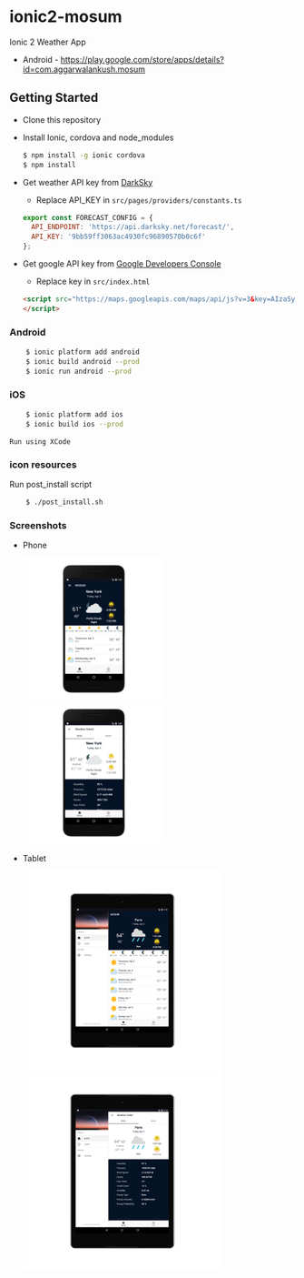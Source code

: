 # ionic2-mosum
Ionic 2 Weather App
- Android - https://play.google.com/store/apps/details?id=com.aggarwalankush.mosum

## Getting Started

* Clone this repository

* Install Ionic, cordova and node_modules

    ```bash
    $ npm install -g ionic cordova
    $ npm install
    ```
* Get weather API key from [DarkSky](https://darksky.net)
  * Replace API_KEY in `src/pages/providers/constants.ts`
  ```js
  export const FORECAST_CONFIG = {
    API_ENDPOINT: 'https://api.darksky.net/forecast/',
    API_KEY: '9bb59ff3063ac4930fc96890570b0c6f'
  };
  ```
* Get google API key from [Google Developers Console](https://console.developers.google.com/apis/credentials)
  * Replace key in `src/index.html`
  ```html
  <script src="https://maps.googleapis.com/maps/api/js?v=3&key=AIzaSyAZL0jdvdtBV_DmzLZ8yW53GHnhlRrbIAY&libraries=places">
  </script>
  ```

### Android

```bash
    $ ionic platform add android
    $ ionic build android --prod
    $ ionic run android --prod
```

### iOS
```bash
    $ ionic platform add ios
    $ ionic build ios --prod
```    
    Run using XCode
    
### icon resources
Run post_install script
```bash
    $ ./post_install.sh
```    
    
### Screenshots

* Phone

  <img src="screenshots/phone1.png" alt="phone1" width="250"/>
  <img src="screenshots/phone2.png" alt="phone2" width="250"/>
  
* Tablet
  
  <img src="screenshots/tablet1.png" alt="tablet1" width="350"/>
  <img src="screenshots/tablet2.png" alt="tablet2" width="350"/>
